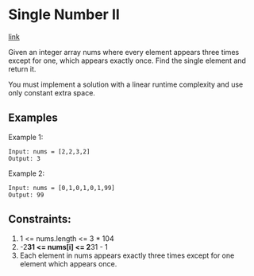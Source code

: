 # Single Number II

[link](https://leetcode.com/problems/single-number-ii/description/)

Given an integer array nums where every element appears three times except for one, which appears exactly once. Find the single element and return it.

You must implement a solution with a linear runtime complexity and use only constant extra space.


## Examples

Example 1:

```
Input: nums = [2,2,3,2]
Output: 3
```

Example 2:

```
Input: nums = [0,1,0,1,0,1,99]
Output: 99
```

## Constraints:
1. 1 <= nums.length <= 3 * 104
2. -2**31 <= nums[i] <= 2**31 - 1
3. Each element in nums appears exactly three times except for one element which appears once.